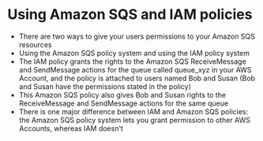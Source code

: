 
# Using Amazon SQS and IAM policies
- There are two ways to give your users permissions to your Amazon SQS resources
- Using the Amazon SQS policy system and using the IAM policy system 
- The IAM policy grants the rights to the Amazon SQS ReceiveMessage and SendMessage actions for the queue called 
  queue_xyz in your AWS Account, and the policy is attached to users named Bob and Susan (Bob and Susan have the 
  permissions stated in the policy)
- This Amazon SQS policy also gives Bob and Susan rights to the ReceiveMessage and SendMessage actions for the same queue
- There is one major difference between IAM and Amazon SQS policies: the Amazon SQS policy system lets you grant 
  permission to other AWS Accounts, whereas IAM doesn't